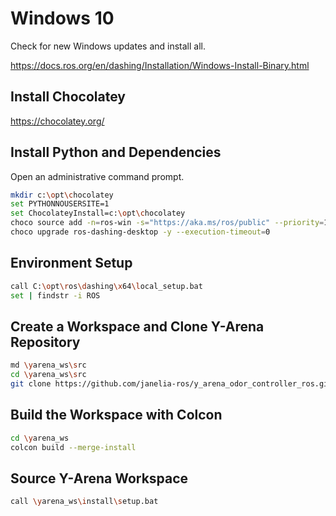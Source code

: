 # Windows 10

Check for new Windows updates and install all.

<https://docs.ros.org/en/dashing/Installation/Windows-Install-Binary.html>

## Install Chocolatey

<https://chocolatey.org/>

## Install Python and Dependencies

Open an administrative command prompt.

```sh
mkdir c:\opt\chocolatey
set PYTHONNOUSERSITE=1
set ChocolateyInstall=c:\opt\chocolatey
choco source add -n=ros-win -s="https://aka.ms/ros/public" --priority=1
choco upgrade ros-dashing-desktop -y --execution-timeout=0
```

## Environment Setup

```sh
call C:\opt\ros\dashing\x64\local_setup.bat
set | findstr -i ROS
```

## Create a Workspace and Clone Y-Arena Repository

```sh
md \yarena_ws\src
cd \yarena_ws\src
git clone https://github.com/janelia-ros/y_arena_odor_controller_ros.git
```

## Build the Workspace with Colcon

```sh
cd \yarena_ws
colcon build --merge-install
```

## Source Y-Arena Workspace

```sh
call \yarena_ws\install\setup.bat
```

